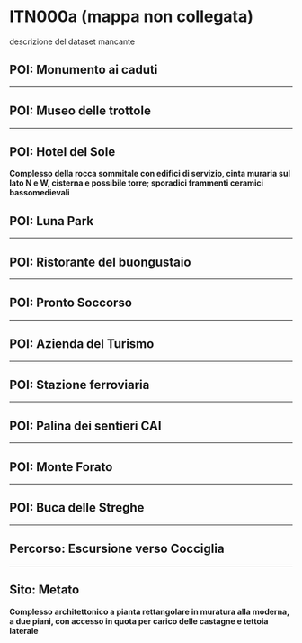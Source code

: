 # ITN000a (mappa non collegata)
descrizione del dataset mancante
## POI: Monumento ai caduti
****
## POI: Museo delle trottole
****
## POI: Hotel del Sole
**Complesso della rocca sommitale con edifici di servizio, cinta muraria sul lato N e W, cisterna e possibile torre; sporadici frammenti ceramici bassomedievali**
## POI: Luna Park
****
## POI: Ristorante del buongustaio
****
## POI: Pronto Soccorso
****
## POI: Azienda del Turismo
****
## POI: Stazione ferroviaria
****
## POI: Palina dei sentieri CAI
****
## POI: Monte Forato
****
## POI: Buca delle Streghe
****
## Percorso: Escursione verso Cocciglia
****
## Sito: Metato
**Complesso architettonico a pianta rettangolare in muratura alla moderna, a due piani, con accesso in quota per carico delle castagne e tettoia laterale**
